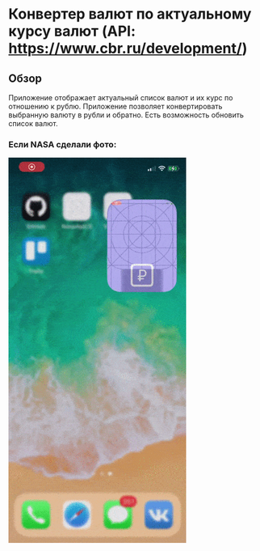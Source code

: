# Конвертер валют по актуальному курсу валют (API: https://www.cbr.ru/development/)

## Обзор
Приложение отображает актуальный список валют и их курс по отношению к рублю. Приложение позволяет конвертировать выбранную валюту в рубли и обратно. Есть возможность обновить список валют.

###  Если NASA сделали фото:
![alt tag](https://github.com/shestakovSA/screen/blob/master/RPReplay_Final1601355269.gif "Конвертер валют")​
